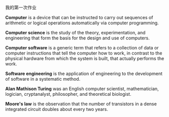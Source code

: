 我的第一次作业


**Computer** is a device that can be instructed to carry out sequences of arithmetic or logical operations automatically via computer programming. 

**Computer science** is the study of the theory, experimentation, and engineering that form the basis for the design and use of computers. 

**Computer software** is a generic term that refers to a collection of data or computer instructions that tell the computer how to work, in contrast to the physical hardware from which the system is built, that actually performs the work.

**Software engineering** is the application of engineering to the development of software in a systematic method.

**Alan Mathison Turing** was an English computer scientist, mathematician, logician, cryptanalyst, philosopher, and theoretical biologist.

**Moore's law** is the observation that the number of transistors in a dense integrated circuit doubles about every two years. 
